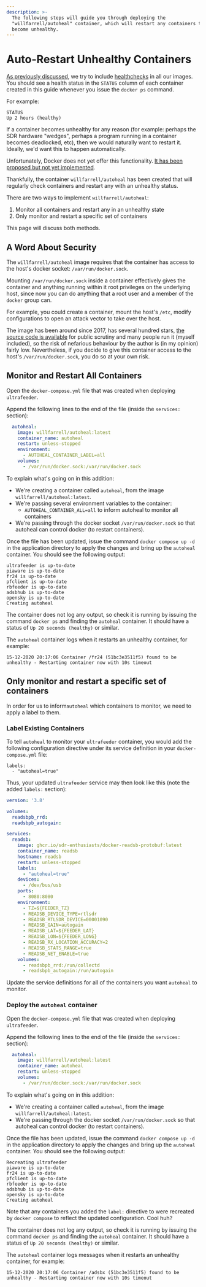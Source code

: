 ```yaml
---
description: >-
  The following steps will guide you through deploying the
  "willfarrell/autoheal" container, which will restart any containers that
  become unhealthy.
---
```


# Auto-Restart Unhealthy Containers

[As previously discussed](../foundations/common-tasks-and-info.md#information-on-healthchecks), we try to include [healthchecks](https://docs.docker.com/engine/reference/builder/) in all our images. You should see a health status in the `STATUS` column of each container created in this guide whenever you issue the `docker ps` command.

For example:

```text
STATUS
Up 2 hours (healthy)
```

If a container becomes unhealthy for any reason \(for example: perhaps the SDR hardware "wedges", perhaps a program running in a container becomes deadlocked, etc\), then we would naturally want to restart it. Ideally, we'd want this to happen automatically.

Unfortunately, Docker does not yet offer this functionality. [It has been proposed but not yet implemented](https://github.com/moby/moby/issues/28400).

Thankfully, the container `willfarrell/autoheal` has been created that will regularly check containers and restart any with an unhealthy status.

There are two ways to implement `willfarrell/autoheal`:

1. Monitor all containers and restart any in an unhealthy state
2. Only monitor and restart a specific set of containers

This page will discuss both methods.

## A Word About Security

The `willfarrell/autoheal` image requires that the container has access to the host's docker socket: `/var/run/docker.sock`.

Mounting `/var/run/docker.sock` inside a container effectively gives the container and anything running within it root privileges on the underlying host, since now you can do anything that a root user and a member of the `docker` group can.

For example, you could create a container, mount the host's `/etc`, modify configurations to open an attack vector to take over the host.

The image has been around since 2017, has several hundred stars, [the source code is available](https://github.com/willfarrell/docker-autoheal/blob/main/docker-entrypoint) for public scrutiny and many people run it \(myself included\), so the risk of nefarious behaviour by the author is \(in my opinion\) fairly low. Nevertheless, if you decide to give this container access to the host's `/var/run/docker.sock`, you do so at your own risk.

## Monitor and Restart All Containers

Open the `docker-compose.yml` file that was created when deploying `ultrafeeder`.

Append the following lines to the end of the file \(inside the `services:` section\):

```yaml
  autoheal:
    image: willfarrell/autoheal:latest
    container_name: autoheal
    restart: unless-stopped
    environment:
      - AUTOHEAL_CONTAINER_LABEL=all
    volumes:
      - /var/run/docker.sock:/var/run/docker.sock
```

To explain what's going on in this addition:

* We're creating a container called `autoheal`, from the image `willfarrell/autoheal:latest`.
* We're passing several environment variables to the container:
  * `AUTOHEAL_CONTAINER_ALL=all` to inform autoheal to monitor all containers
* We're passing through the docker socket `/var/run/docker.sock` so that autoheal can control docker \(to restart containers\).

Once the file has been updated, issue the command `docker compose up -d` in the application directory to apply the changes and bring up the `autoheal` container. You should see the following output:

```text
ultrafeeder is up-to-date
piaware is up-to-date
fr24 is up-to-date
pfclient is up-to-date
rbfeeder is up-to-date
adsbhub is up-to-date
opensky is up-to-date
Creating autoheal
```

The container does not log any output, so check it is running by issuing the command `docker ps` and finding the `autoheal` container. It should have a status of `Up 20 seconds (healthy)` or similar.

The `autoheal` container logs when it restarts an unhealthy container, for example:

```text
15-12-2020 20:17:06 Container /fr24 (51bc3e3511f5) found to be unhealthy - Restarting container now with 10s timeout
```

## Only monitor and restart a specific set of containers

In order for us to inform`autoheal` which containers to monitor, we need to apply a label to them.

### Label Existing Containers

To tell `autoheal` to monitor your `ultrafeeder` container, you would add the following configuration directive under its service definition in your `docker-compose.yml` file:

```text
labels:
  - "autoheal=true"
```

Thus, your updated `ultrafeeder` service may then look like this \(note the added `labels:` section\):

```yaml
version: '3.8'

volumes:
  readsbpb_rrd:
  readsbpb_autogain:

services:
  readsb:
    image: ghcr.io/sdr-enthusiasts/docker-readsb-protobuf:latest
    container_name: readsb
    hostname: readsb
    restart: unless-stopped
    labels:
      - "autoheal=true"
    devices:
      - /dev/bus/usb
    ports:
      - 8080:8080
    environment:
      - TZ=${FEEDER_TZ}
      - READSB_DEVICE_TYPE=rtlsdr
      - READSB_RTLSDR_DEVICE=00001090
      - READSB_GAIN=autogain
      - READSB_LAT=${FEEDER_LAT}
      - READSB_LON=${FEEDER_LONG}
      - READSB_RX_LOCATION_ACCURACY=2
      - READSB_STATS_RANGE=true
      - READSB_NET_ENABLE=true
    volumes:
      - readsbpb_rrd:/run/collectd
      - readsbpb_autogain:/run/autogain
```

Update the service definitions for all of the containers you want `autoheal` to monitor.

### Deploy the `autoheal` container

Open the `docker-compose.yml` file that was created when deploying `ultrafeeder`.

Append the following lines to the end of the file \(inside the `services:` section\):

```yaml
  autoheal:
    image: willfarrell/autoheal:latest
    container_name: autoheal
    restart: unless-stopped
    volumes:
      - /var/run/docker.sock:/var/run/docker.sock
```

To explain what's going on in this addition:

* We're creating a container called `autoheal`, from the image `willfarrell/autoheal:latest`.
* We're passing through the docker socket `/var/run/docker.sock` so that autoheal can control docker \(to restart containers\).

Once the file has been updated, issue the command `docker compose up -d` in the application directory to apply the changes and bring up the `autoheal` container. You should see the following output:

```text
Recreating ultrafeeder
piaware is up-to-date
fr24 is up-to-date
pfclient is up-to-date
rbfeeder is up-to-date
adsbhub is up-to-date
opensky is up-to-date
Creating autoheal
```

Note that any containers you added the `label:` directive to were recreated by `docker compose` to reflect the updated configuration. Cool huh?

The container does not log any output, so check it is running by issuing the command `docker ps` and finding the `autoheal` container. It should have a status of `Up 20 seconds (healthy)` or similar.

The `autoheal` container logs messages when it restarts an unhealthy container, for example:

```text
15-12-2020 20:17:06 Container /adsbx (51bc3e3511f5) found to be unhealthy - Restarting container now with 10s timeout
```

